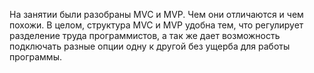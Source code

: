 На занятии были разобраны MVC и MVP. Чем они отличаются и чем похожи.
В целом, структура MVC и MVP удобна тем, что регулирует разделение труда программистов, а так же дает возможность подключать разные опции одну к другой без ущерба для работы программы.
